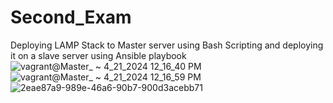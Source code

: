 # Second_Exam
Deploying LAMP Stack to Master server using Bash Scripting and deploying it on a slave server using Ansible playbook 
![vagrant@Master_ ~ 4_21_2024 12_16_40 PM](https://github.com/Julius36/Second_Exam/assets/104561933/606155d0-04c9-4e65-8ae9-8eed633f6e48)
![vagrant@Master_ ~ 4_21_2024 12_16_59 PM](https://github.com/Julius36/Second_Exam/assets/104561933/09654dfa-4762-4aab-b5a2-f9dbcebf5e51)
![2eae87a9-989e-46a6-90b7-900d3acebb71](https://github.com/Julius36/Second_Exam/assets/104561933/33a17a38-b2e1-4ef4-8536-7f98c7246efa)
